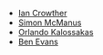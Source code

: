 - [Ian Crowther](http://twitter.com/iancrowther)
- [Simon McManus](http://twitter.com/simonmcmanus)
- [Orlando Kalossakas](http://twitter.com/orliesaurus)
- [Ben Evans](http://twitter.com/bencevans)
